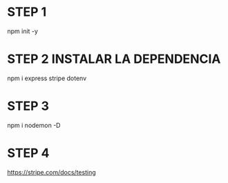 # STEP 1 
npm init -y

# STEP 2 INSTALAR LA DEPENDENCIA
npm i express stripe dotenv

# STEP 3
npm i nodemon -D

# STEP 4

https://stripe.com/docs/testing

